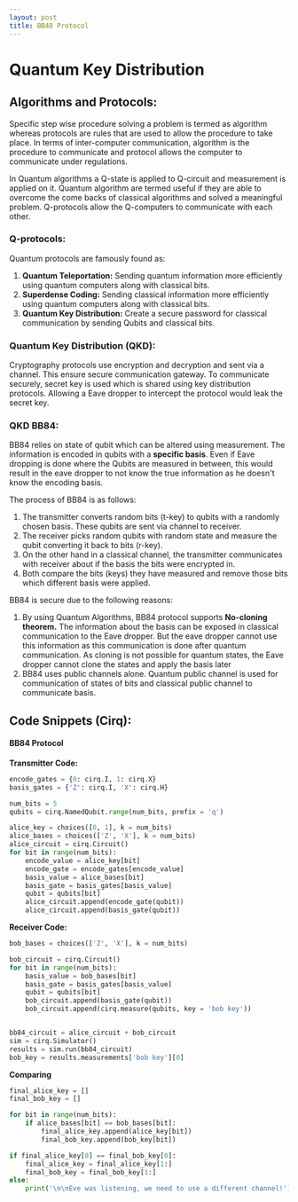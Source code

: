 ```yaml
--- 
layout: post
title: BB48 Protocol
---
```

# Quantum Key Distribution
## Algorithms and Protocols:
Specific step wise procedure solving a problem is termed as algorithm whereas protocols are rules that are used to allow the procedure to take place.  In terms of inter-computer communication, algorithm is the procedure to communicate and protocol allows the computer to communicate under regulations.

In Quantum algorithms a Q-state is applied to Q-circuit and measurement is applied on it. Quantum algorithm are termed useful if they are able to overcome the come backs of classical algorithms and solved a meaningful problem. Q-protocols allow the Q-computers to communicate with each other. 

### Q-protocols:
Quantum protocols are famously found as:
1. **Quantum Teleportation:** Sending quantum information more efficiently using quantum computers along with classical bits.
2. **Superdense Coding:** Sending classical information more efficiently using quantum computers along with classical bits.
3. **Quantum Key Distribution:** Create a secure password for classical communication by sending Qubits and classical bits.

### Quantum Key Distribution (QKD):
Cryptography protocols use encryption and decryption and sent via a channel. This ensure secure communication gateway.  To communicate securely, secret key is used which is shared using key distribution protocols. Allowing a Eave dropper to intercept the protocol would leak the secret key. 

### QKD BB84:
BB84 relies on state of qubit which can be altered using measurement. The information is encoded in qubits with a **specific basis**. Even if Eave dropping is done where the Qubits are measured in between, this would result in the eave dropper to not know the true information as he doesn't know the encoding basis. 

The process of BB84 is as follows:
1. The transmitter converts random bits (t-key) to qubits with a randomly chosen basis. These qubits are sent via channel to receiver. 
2. The receiver picks random qubits with random state and measure the qubit converting it back to bits (r-key). 
3. On the other hand in a classical channel, the transmitter communicates with receiver about if the basis the bits were encrypted in.
4. Both compare the bits (keys) they have measured and remove those bits which different basis were applied.

BB84 is secure due to the following reasons: 
1. By using Quantum Algorithms, BB84 protocol supports **No-cloning theorem.** The information about the basis can be exposed in classical communication to the Eave dropper. But the eave dropper cannot use this information as this communication is done after quantum communication. As cloning is not possible for quantum states, the Eave dropper cannot clone the states and apply the basis later
2. BB84 uses public channels alone. Quantum public channel is used for communication of states of bits and classical public channel to communicate basis.

## Code Snippets (Cirq):
#### BB84 Protocol

**Transmitter Code:**
```python
encode_gates = {0: cirq.I, 1: cirq.X}
basis_gates = {'Z': cirq.I, 'X': cirq.H}

num_bits = 5
qubits = cirq.NamedQubit.range(num_bits, prefix = 'q')

alice_key = choices([0, 1], k = num_bits)
alice_bases = choices(['Z', 'X'], k = num_bits)
alice_circuit = cirq.Circuit()
for bit in range(num_bits):
	encode_value = alice_key[bit]
	encode_gate = encode_gates[encode_value]
	basis_value = alice_bases[bit]
	basis_gate = basis_gates[basis_value]
	qubit = qubits[bit]
	alice_circuit.append(encode_gate(qubit))
	alice_circuit.append(basis_gate(qubit))
```

**Receiver Code:**
```python
bob_bases = choices(['Z', 'X'], k = num_bits)

bob_circuit = cirq.Circuit()
for bit in range(num_bits):
	basis_value = bob_bases[bit]
	basis_gate = basis_gates[basis_value]
	qubit = qubits[bit]
	bob_circuit.append(basis_gate(qubit))
	bob_circuit.append(cirq.measure(qubits, key = 'bob key'))


bb84_circuit = alice_circuit + bob_circuit
sim = cirq.Simulator()
results = sim.run(bb84_circuit)
bob_key = results.measurements['bob key'][0]
```

**Comparing**
```python
final_alice_key = []
final_bob_key = []

for bit in range(num_bits):
	if alice_bases[bit] == bob_bases[bit]:
		final_alice_key.append(alice_key[bit])
		final_bob_key.append(bob_key[bit])

if final_alice_key[0] == final_bob_key[0]:
	final_alice_key = final_alice_key[1:]
	final_bob_key = final_bob_key[1:]
else:
	print('\n\nEve was listening, we need to use a different channel!')
```